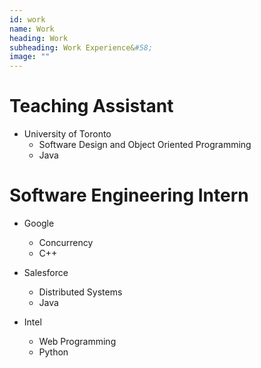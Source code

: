 ```yaml
---
id: work
name: Work
heading: Work
subheading: Work Experience&#58;
image: ""
---
```


# Teaching Assistant
* University of Toronto
    * Software Design and Object Oriented Programming
    * Java


# Software Engineering Intern

* Google
    * Concurrency
    * C++

* Salesforce
    * Distributed Systems
    * Java

* Intel
    * Web Programming
    * Python
